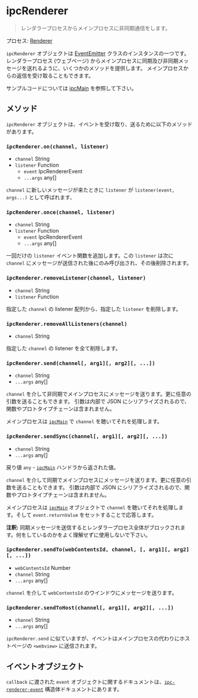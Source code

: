 # ipcRenderer

> レンダラープロセスからメインプロセスに非同期通信をします。

プロセス: [Renderer](../glossary.md#renderer-process)

`ipcRenderer` オブジェクトは [EventEmitter](https://nodejs.org/api/events.html#events_class_eventemitter) クラスのインスタンスの一つです。 レンダラープロセス (ウェブページ) からメインプロセスに同期及び非同期メッセージを送れるように、いくつかのメソッドを提供します。 メインプロセスからの返信を受け取ることもできます。

サンプルコードについては [ipcMain](ipc-main.md) を参照して下さい。

## メソッド

`ipcRenderer` オブジェクトは、イベントを受け取り、送るために以下のメソッドがあります。

### `ipcRenderer.on(channel, listener)`

* `channel` String
* `listener` Function 
  * `event` IpcRendererEvent
  * `...args` any[]

`channel` に新しいメッセージが来たときに `listener` が `listener(event, args...)` として呼ばれます、

### `ipcRenderer.once(channel, listener)`

* `channel` String
* `listener` Function 
  * `event` IpcRendererEvent
  * `...args` any[]

一回だけの `listener` イベント関数を追加します。この `listener` は次に `channel` にメッセージが送信された後にのみ呼び出され、その後削除されます。

### `ipcRenderer.removeListener(channel, listener)`

* `channel` String
* `listener` Function

指定した `channel` の listener 配列から、指定した `listener` を削除します。

### `ipcRenderer.removeAllListeners(channel)`

* `channel` String

指定した `channel` の listener を全て削除します。

### `ipcRenderer.send(channel[, arg1][, arg2][, ...])`

* `channel` String
* `...args` any[]

`channel` を介して非同期でメインプロセスにメッセージを送ります。更に任意の引数を送ることもできます。 引数は内部で JSON にシリアライズされるので、関数やプロトタイプチェーンは含まれません。

メインプロセスは [`ipcMain`](ipc-main.md) で `channel` を聴いてそれを処理します。

### `ipcRenderer.sendSync(channel[, arg1][, arg2][, ...])`

* `channel` String
* `...args` any[]

戻り値 `any` - [`ipcMain`](ipc-main.md) ハンドラから返された値。

`channel` を介して同期でメインプロセスにメッセージを送ります。更に任意の引数を送ることもできます。 引数は内部で JSON にシリアライズされるので、関数やプロトタイプチェーンは含まれません。

メインプロセスは [`ipcMain`](ipc-main.md) オブジェクトで `channel` を聴いてそれを処理します。そして `event.returnValue` をセットすることで応答します。

**注釈:** 同期メッセージを送信するとレンダラープロセス全体がブロックされます。何をしているのかをよく理解せずに使用しないで下さい。

### `ipcRenderer.sendTo(webContentsId, channel, [, arg1][, arg2][, ...])`

* `webContentsId` Number
* `channel` String
* `...args` any[]

`channel` を介して `webContentsId` のウインドウにメッセージを送ります。

### `ipcRenderer.sendToHost(channel[, arg1][, arg2][, ...])`

* `channel` String
* `...args` any[]

`ipcRenderer.send` に似ていますが、イベントはメインプロセスの代わりにホストページの `<webview>` に送信されます。

## イベントオブジェクト

`callback` に渡された `event` オブジェクトに関するドキュメントは、[`ipc-renderer-event`](structures/ipc-renderer-event.md) 構造体ドキュメントにあります。